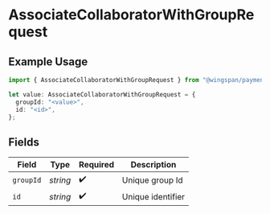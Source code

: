 # AssociateCollaboratorWithGroupRequest

## Example Usage

```typescript
import { AssociateCollaboratorWithGroupRequest } from "@wingspan/payments/sdk/models/operations";

let value: AssociateCollaboratorWithGroupRequest = {
  groupId: "<value>",
  id: "<id>",
};
```

## Fields

| Field              | Type               | Required           | Description        |
| ------------------ | ------------------ | ------------------ | ------------------ |
| `groupId`          | *string*           | :heavy_check_mark: | Unique group Id    |
| `id`               | *string*           | :heavy_check_mark: | Unique identifier  |